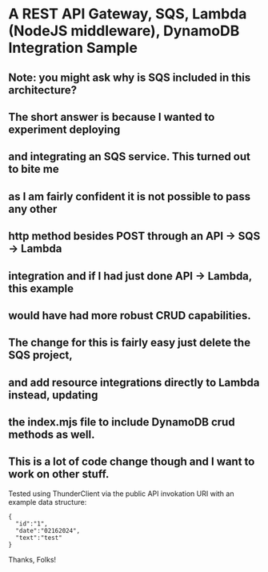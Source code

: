 #  A REST API Gateway, SQS, Lambda (NodeJS middleware), DynamoDB Integration Sample

## Note: you might ask why is SQS included in this architecture?

##       The short answer is because I wanted to experiment deploying
##       and integrating an SQS service. This turned out to bite me 
##       as I am fairly confident it is not possible to pass any other 
##       http method besides POST through an API -> SQS -> Lambda
##       integration and if I had just done API -> Lambda, this example
##       would have had more robust CRUD capabilities.  

##       The change for this is fairly easy just delete the SQS project,
##       and add resource integrations directly to Lambda instead, updating
##       the index.mjs file to include DynamoDB crud methods as well. 

##       This is a lot of code change though and I want to work on other stuff.

Tested using ThunderClient via the public API invokation URI with an example data structure: 

    {
      "id":"1",
      "date":"02162024",
      "text":"test"
    }


Thanks, Folks!
